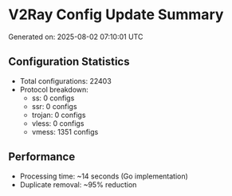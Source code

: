# V2Ray Config Update Summary
Generated on: 2025-08-02 07:10:01 UTC

## Configuration Statistics
- Total configurations: 22403
- Protocol breakdown:
  - ss: 0 configs
  - ssr: 0 configs
  - trojan: 0 configs
  - vless: 0 configs
  - vmess: 1351 configs

## Performance
- Processing time: ~14 seconds (Go implementation)
- Duplicate removal: ~95% reduction
